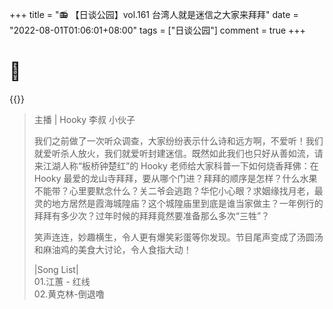 +++
title = "📻 【日谈公园】vol.161 台湾人就是迷信之大家来拜拜"
date = "2022-08-01T01:06:01+08:00"
tags = ["日谈公园"]
comment = true
+++

# 🎲

{{<music url="https://link.jscdn.cn/1drv/aHR0cHM6Ly8xZHJ2Lm1zL3UvcyFBbEdINUpERFN3Z3RpSlI5bXNEbVZLZEVMLU95TlE_ZT1ndVFkZTA.m4a" name="vol.161 台湾人就是迷信之大家来拜拜" artist="日谈公园" cover="https://link.jscdn.cn/1drv/aHR0cHM6Ly8xZHJ2Lm1zL3UvcyFBbEdINUpERFN3Z3RpSlJ3YUs4MG1ZYXdiMkg3WlE_ZT1zdHZvOWg.jpg" mutex=false >}}

> 主播 | Hooky 李叔 小伙子
>
> 我们之前做了一次听众调查，大家纷纷表示什么诗和远方啊，不爱听！我们就爱听杀人放火，我们就爱听封建迷信。既然如此我们也只好从善如流，请来江湖人称“板桥钟楚红”的 Hooky 老师给大家科普一下如何烧香拜佛：在 Hooky 最爱的龙山寺拜拜，要从哪个门进？拜拜的顺序是怎样？什么水果不能带？心里要默念什么？关二爷会逃跑？华佗小心眼？求姻缘找月老，最灵的地方居然是霞海城隍庙？这个城隍庙里到底是谁当家做主？一年例行的拜拜有多少次？过年时候的拜拜竟然要准备那么多次“三牲”？
>
> 笑声连连，妙趣横生，令人更有爆笑彩蛋等你发现。节目尾声变成了汤圆汤和麻油鸡的美食大讨论，令人食指大动！
>
> |Song List|  
> 01.江蕙 - 红线  
> 02.黄克林-倒退噜
